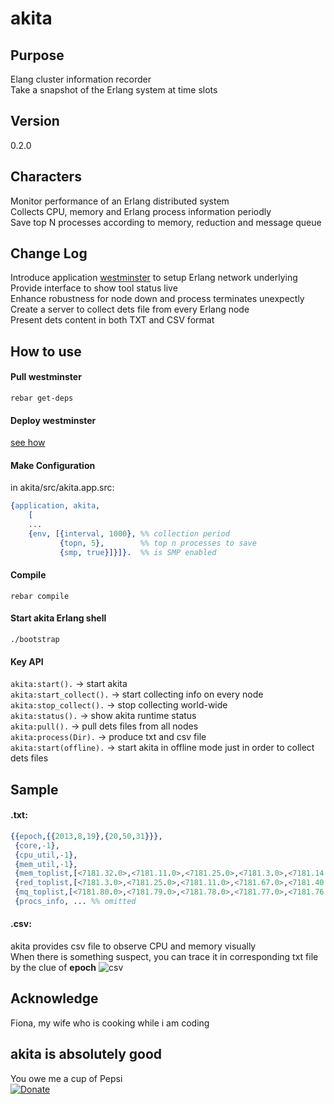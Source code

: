 akita
=====

Purpose  
-------
Elang cluster information recorder  
Take a snapshot of the Erlang system at time slots  

Version  
-------
0.2.0  

Characters  
-----------
Monitor performance of an Erlang distributed system  
Collects CPU, memory and Erlang process information periodly  
Save top N processes according to memory, reduction and message queue  

Change Log  
----------
Introduce application [westminster] to setup Erlang network underlying  
Provide interface to show tool status live  
Enhance robustness for node down and process terminates unexpectly  
Create a server to collect dets file from every Erlang node  
Present dets content in both TXT and CSV format  

How to use  
----------  
#### Pull westminster
`rebar get-deps`

#### Deploy westminster
[see how]  

#### Make Configuration
in akita/src/akita.app.src:  
```erlang
{application, akita,
    [
    ...
    {env, [{interval, 1000}, %% collection period
           {topn, 5},        %% top n processes to save
           {smp, true}]}]}.  %% is SMP enabled
```
#### Compile
`rebar compile`

#### Start akita Erlang shell
`./bootstrap`

#### Key API
`akita:start().` -> start akita  
`akita:start_collect().` -> start collecting info on every node  
`akita:stop_collect().` -> stop collecting world-wide  
`akita:status().` -> show akita runtime status  
`akita:pull().` -> pull dets files from all nodes  
`akita:process(Dir).` -> produce txt and csv file  
`akita:start(offline).` -> start akita in offline mode just in order to collect dets files  

Sample
------
#### .txt:  
```erlang
{{epoch,{{2013,8,19},{20,50,31}}},
 {core,-1},
 {cpu_util,-1},
 {mem_util,-1},
 {mem_toplist,[<7181.32.0>,<7181.11.0>,<7181.25.0>,<7181.3.0>,<7181.14.0>]},
 {red_toplist,[<7181.3.0>,<7181.25.0>,<7181.11.0>,<7181.67.0>,<7181.40.0>]},
 {mq_toplist,[<7181.80.0>,<7181.79.0>,<7181.78.0>,<7181.77.0>,<7181.76.0>]},
 {procs_info, ... %% omitted
```  
#### .csv:  
akita provides csv file to observe CPU and memory visually  
When there is something suspect, you can trace it in corresponding txt file by the clue of **epoch**
![csv][1]  

Acknowledge
-----------
Fiona, my wife who is cooking while i am coding  

akita is absolutely good
------------------------
You owe me a cup of Pepsi  
[![Donate]](http://goo.gl/6zcOL)  

  [westminster]:  https://github.com/ruanhao/westminster.git
  [see how]:  https://github.com/ruanhao/westminster.git
  [Donate]:  https://www.paypal.com/en_US/i/btn/btn_donate_SM.gif
  [1]:  https://raw.github.com/ruanhao/akita/master/sample/sample.png
